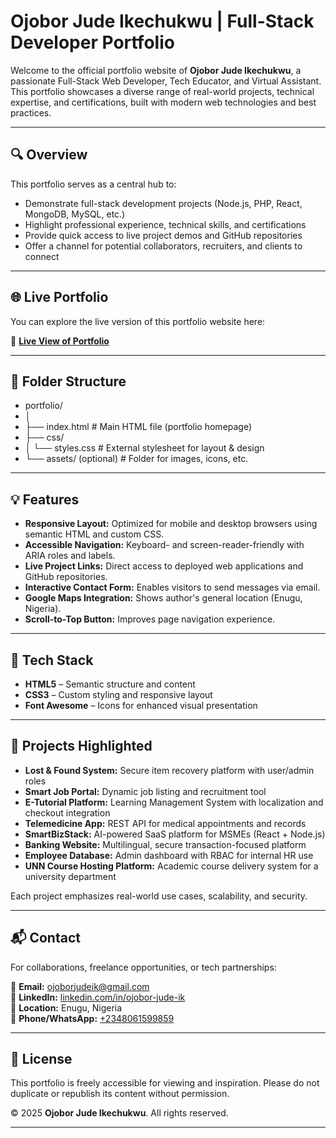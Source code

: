 # Ojobor Jude Ikechukwu | Full-Stack Developer Portfolio

Welcome to the official portfolio website of **Ojobor Jude Ikechukwu**, a passionate Full-Stack Web Developer, Tech Educator, and Virtual Assistant. This portfolio showcases a diverse range of real-world projects, technical expertise, and certifications, built with modern web technologies and best practices.

---

## 🔍 Overview

This portfolio serves as a central hub to:

- Demonstrate full-stack development projects (Node.js, PHP, React, MongoDB, MySQL, etc.)
- Highlight professional experience, technical skills, and certifications
- Provide quick access to live project demos and GitHub repositories
- Offer a channel for potential collaborators, recruiters, and clients to connect

---

## 🌐 Live Portfolio

You can explore the live version of this portfolio website here:

🔗 **[Live View of Portfolio](https://judeik.github.io/Judeik-portfolio/)**

---

## 📁 Folder Structure

- portfolio/
- │
- ├── index.html # Main HTML file (portfolio homepage)
- ├── css/
- │ └── styles.css # External stylesheet for layout & design
- └── assets/ (optional) # Folder for images, icons, etc.

---

## 💡 Features

- **Responsive Layout:** Optimized for mobile and desktop browsers using semantic HTML and custom CSS.
- **Accessible Navigation:** Keyboard- and screen-reader-friendly with ARIA roles and labels.
- **Live Project Links:** Direct access to deployed web applications and GitHub repositories.
- **Interactive Contact Form:** Enables visitors to send messages via email.
- **Google Maps Integration:** Shows author's general location (Enugu, Nigeria).
- **Scroll-to-Top Button:** Improves page navigation experience.

---

## 🧰 Tech Stack

- **HTML5** – Semantic structure and content
- **CSS3** – Custom styling and responsive layout
- **Font Awesome** – Icons for enhanced visual presentation

---

## 📌 Projects Highlighted

- **Lost & Found System:** Secure item recovery platform with user/admin roles
- **Smart Job Portal:** Dynamic job listing and recruitment tool
- **E-Tutorial Platform:** Learning Management System with localization and checkout integration
- **Telemedicine App:** REST API for medical appointments and records
- **SmartBizStack:** AI-powered SaaS platform for MSMEs (React + Node.js)
- **Banking Website:** Multilingual, secure transaction-focused platform
- **Employee Database:** Admin dashboard with RBAC for internal HR use
- **UNN Course Hosting Platform:** Academic course delivery system for a university department

Each project emphasizes real-world use cases, scalability, and security.

---

## 📬 Contact

For collaborations, freelance opportunities, or tech partnerships:

📧 **Email:** [ojoborjudeik@gmail.com](mailto:ojoborjudeik@gmail.com)  
🔗 **LinkedIn:** [linkedin.com/in/ojobor-jude-ik](https://www.linkedin.com/in/ojobor-jude-ik-292b9612b/)  
📍 **Location:** Enugu, Nigeria  
📱 **Phone/WhatsApp:** [+2348061599859](https://wa.me/2348061599859)

---

## 📝 License

This portfolio is freely accessible for viewing and inspiration. Please do not duplicate or republish its content without permission.

&copy; 2025 **Ojobor Jude Ikechukwu**. All rights reserved.

---
